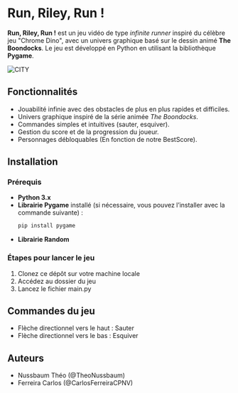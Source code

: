 # Run, Riley, Run !

**Run, Riley, Run !** est un jeu vidéo de type *infinite runner* inspiré du célèbre jeu "Chrome Dino", avec un univers graphique basé sur le dessin animé **The Boondocks**. Le jeu est développé en Python en utilisant la bibliothèque **Pygame**.


![CITY](https://github.com/user-attachments/assets/b3604f20-1b8f-4015-8dd6-32173ccbf39a)

## Fonctionnalités

- Jouabilité infinie avec des obstacles de plus en plus rapides et difficiles.
- Univers graphique inspiré de la série animée *The Boondocks*.
- Commandes simples et intuitives (sauter, esquiver).
- Gestion du score et de la progression du joueur.
- Personnages débloquables (En fonction de notre BestScore).

## Installation

### Prérequis
- **Python 3.x**
- **Librairie Pygame** installé (si nécessaire, vous pouvez l’installer avec la commande suivante) :
  ```bash
  pip install pygame
  ```
- **Librairie Random**

### Étapes pour lancer le jeu
1. Clonez ce dépôt sur votre machine locale
2. Accédez au dossier du jeu
3. Lancez le fichier main.py

## Commandes du jeu
- Flèche directionnel vers le haut : Sauter
- Flèche directionnel vers le bas : Esquiver

## Auteurs
- Nussbaum Théo (@TheoNussbaum)
- Ferreira Carlos (@CarlosFerreiraCPNV)
